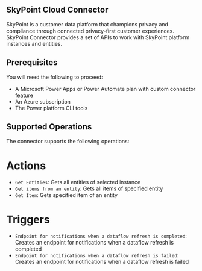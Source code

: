 ## SkyPoint Cloud Connector
SkyPoint is a customer data platform that champions privacy and compliance through connected privacy-first customer experiences. SkyPoint Connector provides a set of APIs to work with SkyPoint platform instances and entities.

## Prerequisites
You will need the following to proceed:
* A Microsoft Power Apps or Power Automate plan with custom connector feature
* An Azure subscription
* The Power platform CLI tools

## Supported Operations
The connector supports the following operations:
# Actions
* `Get Entities`: Gets all entities of selected instance
* `Get items from an entity`: Gets all items of specified entity
* `Get Item`: Gets specified item of an entity

# Triggers
* `Endpoint for notifications when a dataflow refresh is completed`: Creates an endpoint for notifications when a dataflow refresh is completed
* `Endpoint for notifications when a dataflow refresh is failed`: Creates an endpoint for notifications when a dataflow refresh is failed






